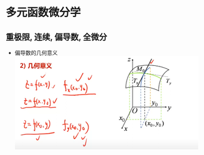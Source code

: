 # 多元函数微分学

## 重极限, 连续, 偏导数, 全微分

- 偏导数的几何意义![偏导数的几何意义](https://raw.githubusercontent.com/Logible/Image/main/note_image/20220910203929.png)

